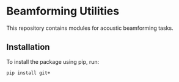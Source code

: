 # Beamforming Utilities

This repository contains modules for acoustic beamforming tasks.

## Installation

To install the package using pip, run:
```bash
pip install git+
```